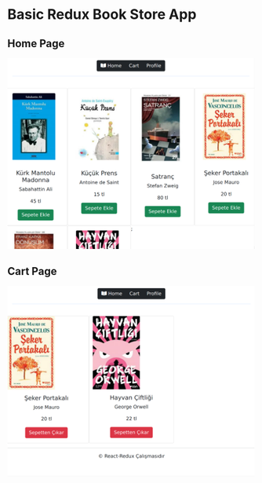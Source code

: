 # Basic Redux Book Store App

## Home Page

<p>
    <img src="./project-img/home.png" />
</p>

## Cart Page

<p>
    <img src="./project-img/cart.png" />
</p>